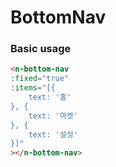# BottomNav

### Basic usage


```html
<n-bottom-nav
:fixed="true"
:items="[{
    text: '홈'
}, {
    text: '마켓'
}, {
    text: '설정'
}]"
></n-bottom-nav>
```
